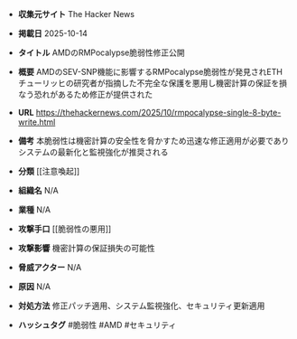 - **収集元サイト**
The Hacker News

- **掲載日**
2025-10-14

- **タイトル**
AMDのRMPocalypse脆弱性修正公開

- **概要**
AMDのSEV-SNP機能に影響するRMPocalypse脆弱性が発見されETHチューリッヒの研究者が指摘した不完全な保護を悪用し機密計算の保証を損なう恐れがあるため修正が提供された

- **URL**
https://thehackernews.com/2025/10/rmpocalypse-single-8-byte-write.html

- **備考**
本脆弱性は機密計算の安全性を脅かすため迅速な修正適用が必要でありシステムの最新化と監視強化が推奨される

- **分類**
[[注意喚起]]

- **組織名**
N/A

- **業種**
N/A

- **攻撃手口**
[[脆弱性の悪用]]

- **攻撃影響**
機密計算の保証損失の可能性

- **脅威アクター**
N/A

- **原因**
N/A

- **対処方法**
修正パッチ適用、システム監視強化、セキュリティ更新適用

- **ハッシュタグ**
#脆弱性 #AMD #セキュリティ
